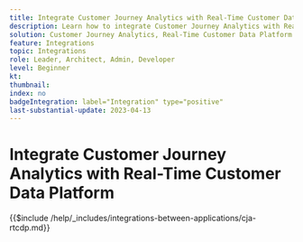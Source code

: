 ```yaml
---
title: Integrate Customer Journey Analytics with Real-Time Customer Data Platform
description: Learn how to integrate Customer Journey Analytics with Real-Time Customer Data Platform. 
solution: Customer Journey Analytics, Real-Time Customer Data Platform
feature: Integrations
topic: Integrations
role: Leader, Architect, Admin, Developer
level: Beginner
kt:
thumbnail:
index: no
badgeIntegration: label="Integration" type="positive"
last-substantial-update: 2023-04-13
---
```


# Integrate Customer Journey Analytics with Real-Time Customer Data Platform

{{$include /help/_includes/integrations-between-applications/cja-rtcdp.md}}
